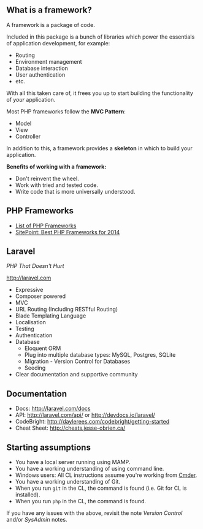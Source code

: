 ## What is a framework?

A framework is a package of code.

Included in this package is a bunch of libraries which power the essentials of application development, for example:

* Routing
* Environment management
* Database interaction
* User authentication
* etc.

With all this taken care of, it frees you up to start building the functionality of *your* application. 

Most PHP frameworks follow the **MVC Pattern**:

* Model
* View
* Controller

In addition to this, a framework provides a **skeleton** in which to build your application.


**Benefits of working with a framework:**

* Don't reinvent the wheel.
* Work with tried and tested code.
* Write code that is more universally understood.

## PHP Frameworks

* [List of PHP Frameworks](http://en.wikipedia.org/wiki/Comparison_of_web_application_frameworks#PHP)
* [SitePoint: Best PHP Frameworks for 2014](http://www.sitepoint.com/best-php-frameworks-2014/)


## Laravel
*PHP That Doesn't Hurt*

<http://laravel.com>

* Expressive
* Composer powered
* MVC
* URL Routing (Including RESTful Routing)
* Blade Templating Language
* Localisation
* Testing
* Authentication
* Database
	* Eloquent ORM 
	* Plug into multiple database types: MySQL, Postgres, SQLite
	* Migration - Version Control for Databases
	* Seeding
* Clear documentation and supportive community

## Documentation

* Docs: <http://laravel.com/docs>
* API: <http://laravel.com/api/> or <http://devdocs.io/laravel/>
* CodeBright: <http://daylerees.com/codebright/getting-started>
* Cheat Sheet: <http://cheats.jesse-obrien.ca/>


## Starting assumptions

* You have a local server running using MAMP.
* You have a working understanding of using command line.
* Windows users: All CL instructions assume you're working from [Cmder](http://bliker.github.io/cmder/).
* You have a working understanding of Git.
* When you run `git` in the CL, the command is found (i.e. Git for CL is installed).
* When you run `php` in the CL, the command is found.

If you have any issues with the above, revisit the note *Version Control* and/or *SysAdmin* notes.



